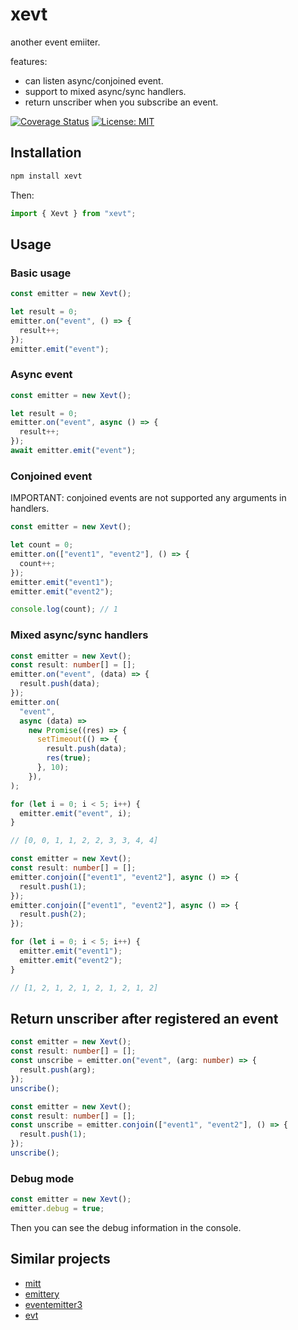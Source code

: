 # xevt

another event emiiter.

features:

- can listen async/conjoined event.
- support to mixed async/sync handlers.
- return unscriber when you subscribe an event.

[![Coverage Status](https://coveralls.io/repos/github/lisez/xevt/badge.svg)](https://coveralls.io/github/lisez/xevt) [![License: MIT](https://img.shields.io/badge/License-MIT-yellow.svg)](https://opensource.org/licenses/MIT)

## Installation

```bash
npm install xevt
```

Then:

```typescript
import { Xevt } from "xevt";
```

## Usage

### Basic usage

```typescript
const emitter = new Xevt();

let result = 0;
emitter.on("event", () => {
  result++;
});
emitter.emit("event");
```

### Async event

```typescript
const emitter = new Xevt();

let result = 0;
emitter.on("event", async () => {
  result++;
});
await emitter.emit("event");
```

### Conjoined event

IMPORTANT: conjoined events are not supported any arguments in handlers.

```typescript
const emitter = new Xevt();

let count = 0;
emitter.on(["event1", "event2"], () => {
  count++;
});
emitter.emit("event1");
emitter.emit("event2");

console.log(count); // 1
```

### Mixed async/sync handlers

```typescript
const emitter = new Xevt();
const result: number[] = [];
emitter.on("event", (data) => {
  result.push(data);
});
emitter.on(
  "event",
  async (data) =>
    new Promise((res) => {
      setTimeout(() => {
        result.push(data);
        res(true);
      }, 10);
    }),
);

for (let i = 0; i < 5; i++) {
  emitter.emit("event", i);
}

// [0, 0, 1, 1, 2, 2, 3, 3, 4, 4]
```

```typescript
const emitter = new Xevt();
const result: number[] = [];
emitter.conjoin(["event1", "event2"], async () => {
  result.push(1);
});
emitter.conjoin(["event1", "event2"], async () => {
  result.push(2);
});

for (let i = 0; i < 5; i++) {
  emitter.emit("event1");
  emitter.emit("event2");
}

// [1, 2, 1, 2, 1, 2, 1, 2, 1, 2]
```

## Return unscriber after registered an event

```typescript
const emitter = new Xevt();
const result: number[] = [];
const unscribe = emitter.on("event", (arg: number) => {
  result.push(arg);
});
unscribe();
```

```typescript
const emitter = new Xevt();
const result: number[] = [];
const unscribe = emitter.conjoin(["event1", "event2"], () => {
  result.push(1);
});
unscribe();
```

### Debug mode

```typescript
const emitter = new Xevt();
emitter.debug = true;
```

Then you can see the debug information in the console.

## Similar projects

- [mitt](https://github.com/developit/mitt)
- [emittery](https://github.com/sindresorhus/emittery)
- [eventemitter3](https://github.com/primus/eventemitter3)
- [evt](https://github.com/garronej/evt)
